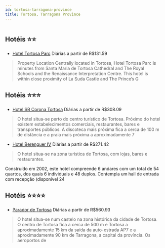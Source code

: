 ```yaml
---
id: tortosa-tarragona-province
title: Tortosa, Tarragona Province
---
```


<center><img src="http://photos.hotelbeds.com/giata/00/000456/000456a_hb_a_001.jpg" alt="" /></center>


## Hotéis ⭐️⭐️

-    [Hotel Tortosa Parc](https://www.hurb.com/aud/https://www.hurb.com/hoteis/tortosa/hotel-tortosa-parc-JNP-JP538840?cmp=18055) Diárias a partir de R$131.59
   > Property Location Centrally located in Tortosa, Hotel Tortosa Parc is minutes from Santa Maria de Tortosa Cathedral and The Royal Schools and the Renaissance Interpretation Centre.  This hotel is within close proximity of La Suda Castle and The Prince’s G

## Hotéis ⭐️⭐️⭐️

-    [Hotel SB Corona Tortosa](https://www.hurb.com/aud/https://www.hurb.com/hoteis/tortosa/hotel-sb-corona-tortosa-JNP-JP052401?cmp=18055) Diárias a partir de R$308.09
   > O hotel situa-se perto do centro turístico de Tortosa. Próximo do hotel existem estabelecimentos comerciais, restaurantes, bares e transportes públicos. A discoteca mais próxima fica a cerca de 100 m de distância e a praia mais próxima a aproximadamente 7
-    [Hotel Berenguer IV](https://www.hurb.com/aud/https://www.hurb.com/hoteis/tortosa/hotel-berenguer-iv-JNP-JP052464?cmp=18055) Diárias a partir de R$271.42
   > O hotel situa-se na zona turística de Tortosa, com lojas, bares e restaurantes.

Construído em 2002, este hotel compreende 6 andares com um total de 54 quartos, dos quais 6 individuais e 48 duplos. Contempla um hall de entrada com recepção (disponível 24 

## Hotéis ⭐️⭐️⭐️⭐️

-    [Parador de Tortosa](https://www.hurb.com/aud/https://www.hurb.com/hoteis/tortosa/parador-de-tortosa-JNP-JP384393?cmp=18055) Diárias a partir de R$560.93
   > O hotel situa-se num castelo na zona histórica da cidade de Tortosa. O centro de Tortosa fica a cerca de 500 m e Tortosa a aproximadamente 15 km da saída da auto-estrada AP7 e a aproximadamente 90 km de Tarragona, a capital da província. Os aeroportos de 

